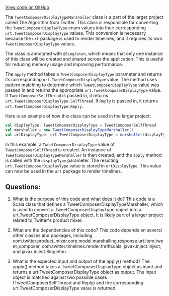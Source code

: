 [View code on GitHub](https://github.com/misbahsy/the-algorithm/product-mixer/core/src/main/scala/com/twitter/product_mixer/core/functional_component/marshaller/response/urt/item/tweet_composer/TweetComposerDisplayTypeMarshaller.scala)

The `TweetComposerDisplayTypeMarshaller` class is a part of the larger project called The Algorithm from Twitter. This class is responsible for converting the `TweetComposerDisplayType` enum values into their corresponding `urt.TweetComposerDisplayType` values. This conversion is necessary because the `urt` package is used to render timelines, and it requires its own `TweetComposerDisplayType` values.

The class is annotated with `@Singleton`, which means that only one instance of this class will be created and shared across the application. This is useful for reducing memory usage and improving performance.

The `apply` method takes a `TweetComposerDisplayType` parameter and returns its corresponding `urt.TweetComposerDisplayType` value. The method uses pattern matching to determine which `TweetComposerDisplayType` value was passed in and returns the appropriate `urt.TweetComposerDisplayType` value. If `TweetComposerSelfThread` is passed in, it returns `urt.TweetComposerDisplayType.SelfThread`. If `Reply` is passed in, it returns `urt.TweetComposerDisplayType.Reply`.

Here is an example of how this class can be used in the larger project:

```scala
val displayType: TweetComposerDisplayType = TweetComposerSelfThread
val marshaller = new TweetComposerDisplayTypeMarshaller()
val urtDisplayType: urt.TweetComposerDisplayType = marshaller(displayType)
```

In this example, a `TweetComposerDisplayType` value of `TweetComposerSelfThread` is created. An instance of `TweetComposerDisplayTypeMarshaller` is then created, and the `apply` method is called with the `displayType` parameter. The resulting `urt.TweetComposerDisplayType` value is stored in `urtDisplayType`. This value can now be used in the `urt` package to render timelines.
## Questions: 
 1. What is the purpose of this code and what does it do?
   This code is a Scala class that defines a TweetComposerDisplayTypeMarshaller, which is used to convert a TweetComposerDisplayType object into a urt.TweetComposerDisplayType object. It is likely part of a larger project related to Twitter's product mixer.

2. What are the dependencies of this code?
   This code depends on several other classes and packages, including com.twitter.product_mixer.core.model.marshalling.response.urt.item.tweet_composer, com.twitter.timelines.render.thriftscala, javax.inject.Inject, and javax.inject.Singleton.

3. What is the expected input and output of the apply() method?
   The apply() method takes a TweetComposerDisplayType object as input and returns a urt.TweetComposerDisplayType object as output. The input object is matched against two possible cases (TweetComposerSelfThread and Reply) and the corresponding urt.TweetComposerDisplayType value is returned.